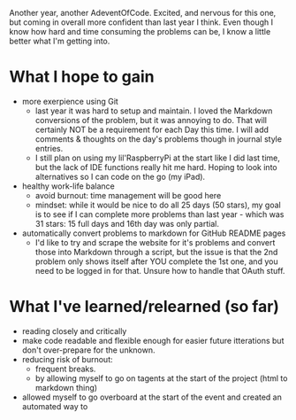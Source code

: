 Another year, another AdeventOfCode. 
Excited, and nervous for this one, but coming in overall more confident than last year I think. Even though I know how hard and time consuming the problems can be, I know a little better what I'm getting into. 

# What I hope to gain
- more exerpience using Git
	- last year it was hard to setup and maintain. I loved the Markdown conversions of the problem, but it was annoying to do. That will certainly NOT be a requirement for each Day this time. I will add comments & thoughts on the day's problems though in journal style entries. 
	- I still plan on using my lil'RaspberryPi at the start like I did last time, but the lack of IDE functions really hit me hard. Hoping to look into alternatives so I can code on the go (my iPad). 
- healthy work-life balance
	- avoid burnout: time management will be good here
	- mindset: while it would be nice to do all 25 days (50 stars), my goal is to see if I can complete more problems than last year - which was 31 stars: 15 full days and 16th day was only partial. 
- automatically convert problems to markdown for GitHub README pages
	- I'd like to try and scrape the website for it's problems and convert those into Markdown through a script, but the issue is that the 2nd problem only shows itself after YOU complete the 1st one, and you need to be logged in for that. Unsure how to handle that OAuth stuff.
 
# What I've learned/relearned (so far)
- reading closely and critically
- make code readable and flexible enough for easier future itterations but don't over-prepare for the unknown.
- reducing risk of burnout: 
	- frequent breaks. 
	- by allowing myself to go on tagents at the start of the project (html to markdown thing)
- allowed myself to go overboard at the start of the event and created an automated way to 